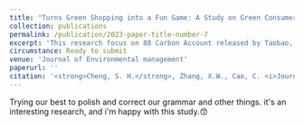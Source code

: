 ```yaml
---
title: "Turns Green Shopping into a Fun Game: A Study on Green Consumer Behavior on Taobao Platform with 88 Carbon Account."
collection: publications
permalink: /publication/2023-paper-title-number-7
excerpt: 'This research focus on 88 Carbon Account released by Taobao, encouraging consumers to green consumption. Mixed method was used to better explore the brand new phenomenon.This study adopts gamification affordance theory to investigate the factors that affect consumer willingness to purchase green products using the 88 Carbon Account system from both a technical and psychological perspective. '
circumstance: Ready to submit
venue: 'Journal of Environmental management'
paperurl: ''
citation: '<strong>Cheng, S. H.</strong>, Zhang, X.W., Cao, C. <i>Journal of Environmental management (SSCI Q1, If=8.7, ABS3)</i>, Ready to submit.'
---
```


Trying our best to polish and correct our grammar and other things. it's an interesting research, and i'm happy with this study.😙

